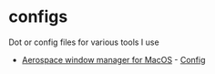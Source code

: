 # configs
Dot or config files for various tools I use

- [Aerospace window manager for MacOS](https://nikitabobko.github.io/AeroSpace/guide) - [Config](https://github.com/mayankj10/configs/blob/main/aerospace.toml)
